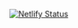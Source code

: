 [![Netlify Status](https://api.netlify.com/api/v1/badges/c3abbe1b-8604-457b-9d23-654a569306ae/deploy-status)](https://app.netlify.com/sites/moneypal/deploys)
